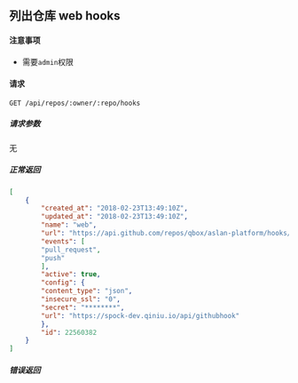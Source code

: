 ## 列出仓库 web hooks

#### 注意事项

- 需要`admin`权限

#### 请求

```
GET /api/repos/:owner/:repo/hooks
```

##### 请求参数

无

##### 正常返回

```json
[
    {
        "created_at": "2018-02-23T13:49:10Z",
        "updated_at": "2018-02-23T13:49:10Z",
        "name": "web",
        "url": "https://api.github.com/repos/qbox/aslan-platform/hooks/22560382",
        "events": [
        "pull_request",
        "push"
        ],
        "active": true,
        "config": {
        "content_type": "json",
        "insecure_ssl": "0",
        "secret": "********",
        "url": "https://spock-dev.qiniu.io/api/githubhook"
        },
        "id": 22560382
    }
]
```

##### 错误返回
